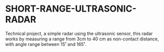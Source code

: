 # SHORT-RANGE-ULTRASONIC-RADAR
Technical project, a simple radar using the ultrasonic sensor, this radar works by measuring a range from 3cm to 40 cm as non-contact distance, with angle range between 15˚ and 165˚.
